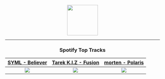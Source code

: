 <p align="center">
  <a href="https://www.tobiasmichael.de">
    <img src="https://tm-website-static.s3.eu-central-1.amazonaws.com/logo.png" width="100" height="100"/>
  </a>
</p>

---

<h3 align="center">Spotify Top Tracks</h3>

[SYML - Believer](https://open.spotify.com/track/4QthYp34wrGAPQEvbz9QNS)|[Tarek K.I.Z - Fusion](https://open.spotify.com/track/1lygYJYaLXTPQz4CRz91ZY)|[morten - Polaris](https://open.spotify.com/track/5kcom9BBNJTpwWqMoR6pX8)
:---:|:----:|:----:
<img src="https://i.scdn.co/image/ab67616d00001e0215ca10fdbe28ba5205adc0cf"/>|<img src="https://i.scdn.co/image/ab67616d00001e02545e37d46e876f91905f6009"/>|<img src="https://i.scdn.co/image/ab67616d00001e024dff060a69d4cd4605fe90af"/>